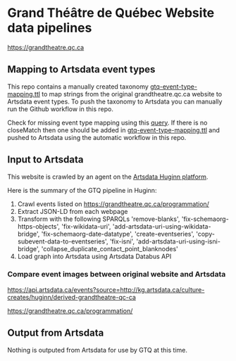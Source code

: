# Grand Théâtre de Québec Website data pipelines
https://grandtheatre.qc.ca

## Mapping to Artsdata event types

This repo contains a manually created taxonomy [gtq-event-type-mapping.ttl](https://github.com/culturecreates/artsdata-planet-gtq/blob/main/gtq-event-type-mapping.ttl) to map strings from the original grandtheatre.qc.ca website to Artsdata event types. To push the taxonomy to Artsdata you can manually run the Github workflow in this repo.

Check for missing event type mapping using this [query](https://s.zazuko.com/jcBvdx). If there is no closeMatch then one should be added in [gtq-event-type-mapping.ttl](https://github.com/culturecreates/artsdata-planet-gtq/blob/main/gtq-event-type-mapping.ttl) and pushed to Artsdata using the automatic workflow in this repo.


## Input to Artsdata

This website is crawled by an agent on the [Artsdata Huginn platform](https://huginn-staging.herokuapp.com/scenarios/26/diagram).


Here is the summary of the GTQ pipeline in Huginn:
1. Crawl events listed on https://grandtheatre.qc.ca/programmation/
2. Extract JSON-LD from each webpage
3. Transform with the following SPARQLs
  'remove-blanks',
  'fix-schemaorg-https-objects',
  'fix-wikidata-uri',
  'add-artsdata-uri-using-wikidata-bridge',
  'fix-schemaorg-date-datatype',
  'create-eventseries',
  'copy-subevent-data-to-eventseries',
  'fix-isni',
  'add-artsdata-uri-using-isni-bridge',
  'collapse_duplicate_contact_point_blanknodes'
1. Load graph into Artsdata using Artsdata Databus API


### Compare event images between original website and Artsdata
https://api.artsdata.ca/events?source=http://kg.artsdata.ca/culture-creates/huginn/derived-grandtheatre-qc-ca

https://grandtheatre.qc.ca/programmation/


## Output from Artsdata

Nothing is outputed from Artsdata for use by GTQ at this time.
